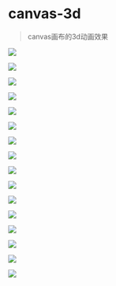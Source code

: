 # canvas-3d
>canvas画布的3d动画效果

[![](https://cm2655621.github.io/canvas-3d/images/3d-222.jpg)](https://cm2655621.github.io/canvas-3d/3d_222.html)

[![](https://cm2655621.github.io/canvas-3d/images/jq22-code1.jpg)](https://cm2655621.github.io/canvas-3d/jq22-code1.html)

[![](https://cm2655621.github.io/canvas-3d/images/jq22-code2.jpg)](https://cm2655621.github.io/canvas-3d/jq22-code2.html)

[![](https://cm2655621.github.io/canvas-3d/images/jq22-code3.jpg)](https://cm2655621.github.io/canvas-3d/jq22-code3.html)

[![](https://cm2655621.github.io/canvas-3d/images/jq22-code4.jpg)](https://cm2655621.github.io/canvas-3d/jq22-code4.html)

[![](https://cm2655621.github.io/canvas-3d/images/jq22-code5.jpg)](https://cm2655621.github.io/canvas-3d/jq22-code5.html)

[![](https://cm2655621.github.io/canvas-3d/images/jq22-code6.jpg)](https://cm2655621.github.io/canvas-3d/jq22-code6.html)

[![](https://cm2655621.github.io/canvas-3d/images/jq22-code7.jpg)](https://cm2655621.github.io/canvas-3d/jq22-code7.html)

[![](https://cm2655621.github.io/canvas-3d/images/jq22-code8.jpg)](https://cm2655621.github.io/canvas-3d/jq22-code8.html)

[![](https://cm2655621.github.io/canvas-3d/images/jq22-code9.jpg)](https://cm2655621.github.io/canvas-3d/jq22-code9.html)

[![](https://cm2655621.github.io/canvas-3d/images/jq22-code10.jpg)](https://cm2655621.github.io/canvas-3d/jq22-code10.html)

[![](https://cm2655621.github.io/canvas-3d/images/jq22-code11.jpg)](https://cm2655621.github.io/canvas-3d/jq22-code11.html)

[![](https://cm2655621.github.io/canvas-3d/images/jq22-code12.jpg)](https://cm2655621.github.io/canvas-3d/jq22-code12.html)

[![](https://cm2655621.github.io/canvas-3d/images/jq22-code13.jpg)](https://cm2655621.github.io/canvas-3d/jq22-code13.html)

[![](https://cm2655621.github.io/canvas-3d/images/jq22-code14.jpg)](https://cm2655621.github.io/canvas-3d/jq22-code14.html)

[![](https://cm2655621.github.io/canvas-3d/images/jq22-code15.jpg)](https://cm2655621.github.io/canvas-3d/jq22-code15.html)
